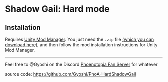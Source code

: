 # Shadow Gail: Hard mode

## Installation
Requires [Unity Mod Manager](https://www.nexusmods.com/site/mods/21/). You just need the `.zip` file [(which you can download here)](https://github.com/Gyoshi/PhoA-HardShadowGail/releases/latest), and then follow the mod installation instructions for Unity Mod Manager.

---
Feel free to @Gyoshi on the Discord [Phoenotopia Fan Server](https://discord.gg/Swd6zcTCQZ) for whatever

source code: https://github.com/Gyoshi/PhoA-HardShadowGail
